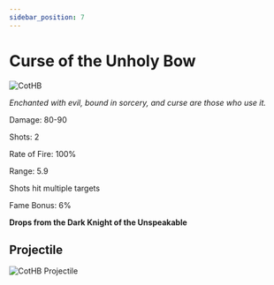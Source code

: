 ```yaml
---
sidebar_position: 7
---
```


# Curse of the Unholy Bow

![CotHB](http://i.imgur.com/MUXgvh3.png)

<i>Enchanted with evil, bound in sorcery, and curse are those who use it.</i>

Damage: 80-90

Shots: 2

Rate of Fire: 100%

Range: 5.9

Shots hit multiple targets

Fame Bonus: 6%

**Drops from the Dark Knight of the Unspeakable**

## Projectile

![CotHB Projectile](https://cdn.discordapp.com/attachments/953134990428868629/981403723668549642/curseoftheunholybow.gif)

